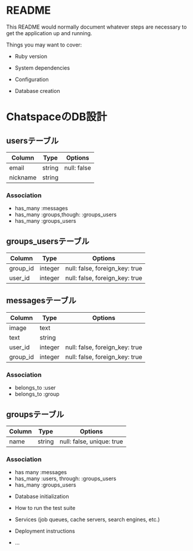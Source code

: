 # README

This README would normally document whatever steps are necessary to get the
application up and running.

Things you may want to cover:

* Ruby version

* System dependencies

* Configuration

* Database creation
#  ChatspaceのDB設計
## usersテーブル
|Column|Type|Options|
|------|----|-------|
|email|string|null: false|
|nickname|string||
### Association
- has_many :messages
- has_many :groups,though: :groups_users
- has_many :groups_users

## groups_usersテーブル
|Column|Type|Options|
|------|----|-------|
|group_id|integer|null: false, foreign_key: true|
|user_id|integer|null: false, foreign_key: true|

## messagesテーブル
|Column|Type|Options|
|------|----|-------|
|image|text|
|text|string|
|user_id|integer|null: false, foreign_key: true|
|group_id|integer|null: false, foreign_key: true|
### Association
- belongs_to :user
- belongs_to :group

## groupsテーブル
|Column|Type|Options|
|------|----|-------|
|name|string|null: false, unique: true|
### Association
- has many :messages
- has_many :users, through: :groups_users
- has_many :groups_users

* Database initialization

* How to run the test suite

* Services (job queues, cache servers, search engines, etc.)

* Deployment instructions

* ...
